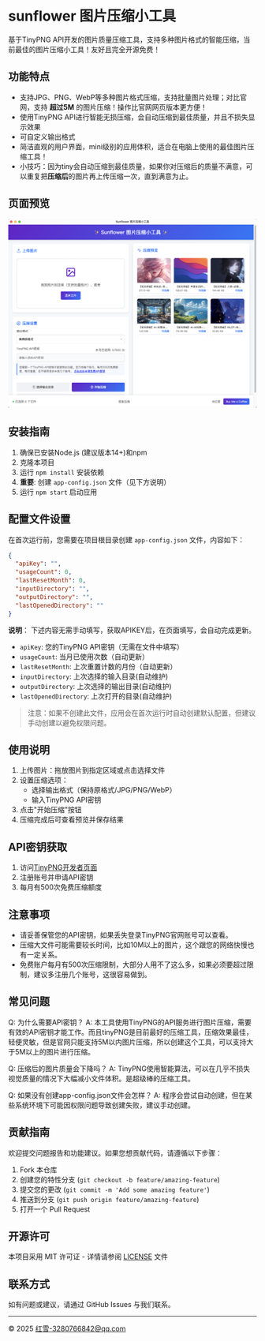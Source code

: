 # sunflower 图片压缩小工具

基于TinyPNG API开发的图片质量压缩工具，支持多种图片格式的智能压缩，当前最佳的图片压缩小工具！友好且完全开源免费！

## 功能特点

- 支持JPG、PNG、WebP等多种图片格式压缩，支持批量图片处理；对比官网，支持 **超过5M** 的图片压缩！操作比官网网页版本更方便！
- 使用TinyPNG API进行智能无损压缩，会自动压缩到最佳质量，并且不损失显示效果
- 可自定义输出格式
- 简洁直观的用户界面，mini级别的应用体积，适合在电脑上使用的最佳图片压缩工具！
- 小技巧：因为tiny会自动压缩到最佳质量，如果你对压缩后的质量不满意，可以重复把**压缩后**的图片再上传压缩一次，直到满意为止。

## 页面预览
![image](assets/image.png)

## 安装指南

1. 确保已安装Node.js (建议版本14+)和npm
2. 克隆本项目
3. 运行 `npm install` 安装依赖
4. **重要**: 创建 `app-config.json` 文件（见下方说明）
5. 运行 `npm start` 启动应用

## 配置文件设置

在首次运行前，您需要在项目根目录创建 `app-config.json` 文件，内容如下：

```json
{
  "apiKey": "",
  "usageCount": 0,
  "lastResetMonth": 0,
  "inputDirectory": "",
  "outputDirectory": "",
  "lastOpenedDirectory": ""
}
```

**说明**：
下述内容无需手动填写，获取APIKEY后，在页面填写，会自动完成更新。
- `apiKey`: 您的TinyPNG API密钥（无需在文件中填写）
- `usageCount`: 当月已使用次数（自动更新）
- `lastResetMonth`: 上次重置计数的月份（自动更新）
- `inputDirectory`: 上次选择的输入目录(自动维护)
- `outputDirectory`: 上次选择的输出目录(自动维护)
- `lastOpenedDirectory`: 上次打开的目录(自动维护)

> 注意：如果不创建此文件，应用会在首次运行时自动创建默认配置，但建议手动创建以避免权限问题。

## 使用说明

1. 上传图片：拖放图片到指定区域或点击选择文件
2. 设置压缩选项：
   - 选择输出格式（保持原格式/JPG/PNG/WebP）
   - 输入TinyPNG API密钥
3. 点击"开始压缩"按钮
4. 压缩完成后可查看预览并保存结果

## API密钥获取

1. 访问[TinyPNG开发者页面](https://tinypng.com/developers)
2. 注册账号并申请API密钥
3. 每月有500次免费压缩额度

## 注意事项

- 请妥善保管您的API密钥，如果丢失登录TinyPNG官网账号可以查看。
- 压缩大文件可能需要较长时间，比如10M以上的图片，这个跟您的网络快慢也有一定关系。
- 免费账户每月有500次压缩限制，大部分人用不了这么多，如果必须要超过限制，建议多注册几个账号，这很容易做到。

## 常见问题

Q: 为什么需要API密钥？
A: 本工具使用TinyPNG的API服务进行图片压缩，需要有效的API密钥才能工作。而且tinyPNG是目前最好的压缩工具，压缩效果最佳，轻便灵敏，但是官网只能支持5M以内图片压缩，所以创建这个工具，可以支持大于5M以上的图片进行压缩。

Q: 压缩后的图片质量会下降吗？
A: TinyPNG使用智能算法，可以在几乎不损失视觉质量的情况下大幅减小文件体积。是超级棒的压缩工具。

Q: 如果没有创建app-config.json文件会怎样？
A: 程序会尝试自动创建，但在某些系统环境下可能因权限问题导致创建失败，建议手动创建。

## 贡献指南

欢迎提交问题报告和功能建议。如果您想贡献代码，请遵循以下步骤：

1. Fork 本仓库
2. 创建您的特性分支 (`git checkout -b feature/amazing-feature`)
3. 提交您的更改 (`git commit -m 'Add some amazing feature'`)
4. 推送到分支 (`git push origin feature/amazing-feature`)
5. 打开一个 Pull Request

## 开源许可

本项目采用 MIT 许可证 - 详情请参阅 [LICENSE](LICENSE) 文件

## 联系方式

如有问题或建议，请通过 GitHub Issues 与我们联系。

---

© 2025 红雪-3280766842@qq.com
